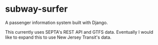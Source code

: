 # subway-surfer

A passenger information system built with Django.

This currently uses SEPTA's REST API and GTFS data. Eventually I would like to expand this to use New Jersey Transit's data.
